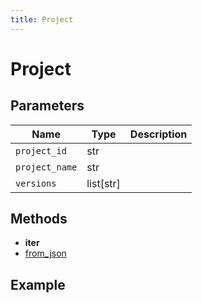 ```yaml
---
title: Project
---
```


# Project

## Parameters

| Name         | Type      | Description |
| ------------ | --------- | ----------- |
| `project_id`   | str    |             |
| `project_name` | str    |             |
| `versions`     | list[str] |             |

## Methods

- **iter**
- [from_json](#from-json)

## Example

```py

```
